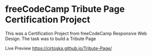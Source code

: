 # freeCodeCamp Tribute Page Certification Project

This was a Certification Project from freeCodeCamp Responsive Web Design. The task was to build a Tribute Page

Live Preview https://cirtoska.github.io/Tribute-Page/
